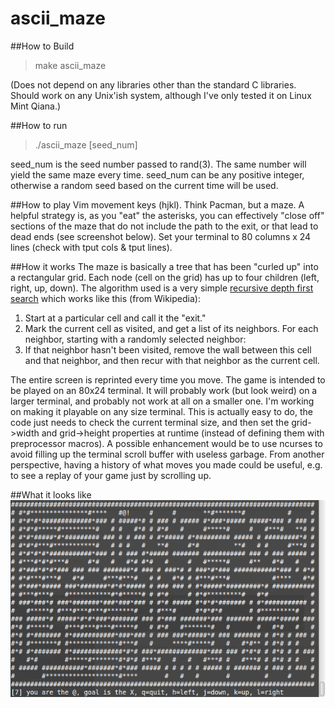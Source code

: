 ascii_maze
==========

##How to Build
> make ascii_maze

(Does not depend on any libraries other than the standard C libraries.
Should work on any Unix'ish system, although I've only tested it on
Linux Mint Qiana.)

##How to run
> ./ascii_maze [seed_num]

seed_num is the seed number passed to rand(3).
The same number will yield the same maze every time.
seed_num can be any positive integer,
otherwise a random seed based on the current time will be used.

##How to play
Vim movement keys (hjkl).  Think Pacman, but a maze.  A helpful strategy
is, as you "eat" the asterisks, you can effectively "close off" sections
of the maze that do not include the path to the exit, or that lead to dead
ends (see screenshot below). Set your terminal to 80 columns x 24 lines
(check with tput cols & tput lines).

##How it works
The maze is basically a tree that has been "curled up" into a rectangular
grid.  Each node (cell on the grid) has up to four children (left, right,
up, down).  The algorithm used is a very simple [recursive depth first search](http://en.wikipedia.org/wiki/Maze_generation_algorithm#Depth-first_search)
which works like this (from Wikipedia):

1. Start at a particular cell and call it the "exit."
2. Mark the current cell as visited, and get a list of its neighbors. For each neighbor, starting with a randomly selected neighbor:
  1. If that neighbor hasn't been visited, remove the wall between this cell and that neighbor, and then recur with that neighbor as the current cell.

The entire screen is reprinted every time you move. The game is intended
to be played on an 80x24 terminal.  It will probably work (but look weird)
on a larger terminal, and probably not work at all on a smaller one.  I'm
working on making it playable on any size terminal.  This is actually easy
to do, the code just needs to check the current terminal size, and then
set the grid->width and grid->height properties at runtime (instead of
defining them with preprocessor macros).  A possible enhancement would be
to use ncurses to avoid filling up the terminal scroll buffer with useless
garbage.  From another perspective, having a history of what moves you made
could be useful, e.g. to see a replay of your game just by scrolling up.

##What it looks like
![maze 7](screenshot.png)

